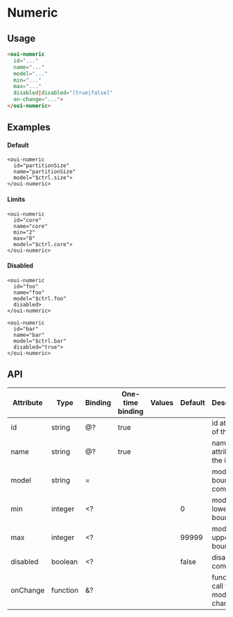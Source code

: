 # Numeric

<component-status cx-design="complete" ux="prototype"></component-status>

## Usage

```html
<oui-numeric
  id="..."
  name="..."
  model="..."
  min="..."
  max="..."
  disabled|disabled="[true|false]"
  on-change="...">
</oui-numeric>
```

## Examples

#### Default

```html:preview
<oui-numeric
  id="partitionSize"
  name="partitionSize"
  model="$ctrl.size">
</oui-numeric>
```

#### Limits

```html:preview
<oui-numeric
  id="core"
  name="core"
  min="2"
  max="8"
  model="$ctrl.core">
</oui-numeric>
```

#### Disabled

```html:preview
<oui-numeric
  id="foo"
  name="foo"
  model="$ctrl.foo"
  disabled>
</oui-numeric>
```

```html:preview
<oui-numeric
  id="bar"
  name="bar"
  model="$ctrl.bar"
  disabled="true">
</oui-numeric>
```

## API

| Attribute     | Type     | Binding | One-time binding | Values              | Default | Description                         |
| ----          | ----     | ----    | ----             | ----                | ----    | ----                                |
| id            | string   | @?      | true             |                     |         | id attribute of the input           |
| name          | string   | @?      | true             |                     |         | name attribute of the input         |
| model         | string   | =       |                  |                     |         | model bound to component            |
| min           | integer  | <?      |                  |                     | 0       | model lower bound                   |
| max           | integer  | <?      |                  |                     | 99999   | model upper bound                   |
| disabled      | boolean  | <?      |                  |                     | false   | disable the component               |
| onChange      | function | &?      |                  |                     |         | function to call when model changes |
